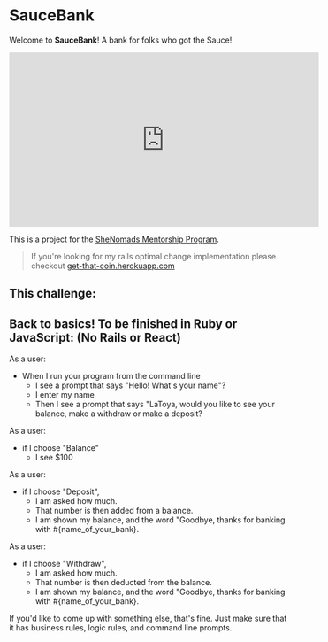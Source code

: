 # SauceBank

Welcome to **SauceBank**! A bank for folks who got the Sauce!

<iframe width="560" height="315" src="https://www.youtube.com/embed/Fa8XNIX040Y?rel=0" frameborder="0" allowfullscreen></iframe>

This is a project for the [SheNomads Mentorship Program](https://shenomads.com/group-mentorship/).

  >  If you're looking for my rails optimal change implementation please checkout [get-that-coin.herokuapp.com](https://get-that-coin.herokuapp.com/)

## This challenge:

Back to basics! To be finished in Ruby or JavaScript:
(No Rails or React)
----
As a user:
- When I run your program from the command line
  - I see a prompt that says "Hello! What's your name"?
  - I enter my name
  - Then I see a prompt that says "LaToya, would you like to see your balance, make a withdraw or make a deposit?

As a user:
- if I choose "Balance"
  - I see $100

As a user:
- if I choose "Deposit",
  - I am asked how much.
  - That number is then added from a balance.
  - I am shown my balance, and the word "Goodbye, thanks for banking with #{name_of_your_bank}.

As a user:
- if I choose "Withdraw",
  - I am asked how much.
  - That number is then deducted from the balance.
  - I am shown my balance, and the word "Goodbye, thanks for banking with #{name_of_your_bank}.

If you'd like to come up with something else, that's fine.  Just make sure that it has business rules, logic rules, and command line prompts.
